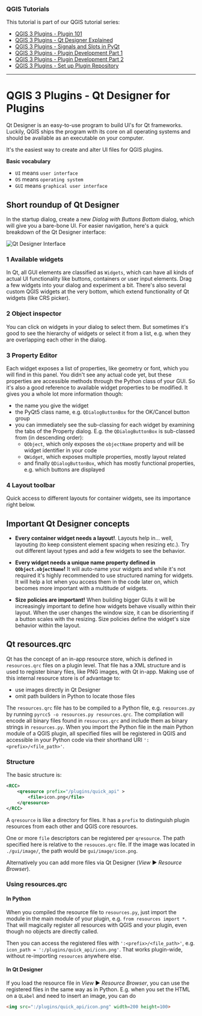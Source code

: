 ### QGIS Tutorials

This tutorial is part of our QGIS tutorial series:

- [QGIS 3 Plugins - Plugin 101](https://gis-ops.com/qgis-3-plugin-tutorial-plugin-development-reference-guide/)
- [QGIS 3 Plugins - Qt Designer Explained](https://gis-ops.com/qgis-3-plugin-tutorial-qt-designer-explained/)
- [QGIS 3 Plugins - Signals and Slots in PyQt](https://gis-ops.com/qgis-3-plugin-tutorial-pyqt-signal-slot-explained/)
- [QGIS 3 Plugins - Plugin Development Part 1](https://gis-ops.com/qgis-3-plugin-tutorial-plugin-development-explained-part-1/)
- [QGIS 3 Plugins - Plugin Development Part 2](https://gis-ops.com/qgis-3-plugin-tutorial-plugin-development-explained-part-2/)
- [QGIS 3 Plugins - Set up Plugin Repository](https://gis-ops.com/qgis-3-plugin-tutorial-set-up-a-plugin-repository-explained/)

---

# QGIS 3 Plugins - Qt Designer for Plugins

Qt Designer is an easy-to-use program to build UI's for Qt frameworks. Luckily, QGIS ships the program with its core on all operating systems and should be available as an executable on your computer.

It's the easiest way to create and alter UI files for QGIS plugins.

**Basic vocabulary**

-   `UI` means `user interface`
-   `OS` means `operating system`
-   `GUI` means `graphical user interface`

## Short roundup of Qt Designer

In the startup dialog, create a new *Dialog with Buttons Bottom* dialog, which will give you a bare-bone UI. For easier navigation, here's a quick breakdown of the Qt Designer interface:

![Qt Designer Interface](https://github.com/gis-ops/tutorials/raw/master/qgis/static/img/qt_designer_img1.png)

### 1 Available widgets

In Qt, all GUI elements are classified as `Widgets`, which can have all kinds of actual UI functionality like buttons, containers or user input elements. Drag a few widgets into your dialog and experiment a bit. There's also several custom QGIS widgets at the very bottom, which extend functionality of Qt widgets (like CRS picker).

### 2 Object inspector

You can click on widgets in your dialog to select them. But sometimes it's good to see the hierarchy of widgets or select it from a list, e.g. when they are overlapping each other in the dialog.

### 3 Property Editor

Each widget exposes a list of properties, like geometry or font, which you will find in this panel. You didn't see any actual code yet, but these properties are accessible methods through the Python class of your GUI. So it's also a good reference to available widget properties to be modified. It gives you a whole lot more information though:
- the name you give the widget
- the PyQt5 class name, e.g. `QDialogButtonBox` for the OK/Cancel button group
- you can immediately see the sub-classing for each widget by examining the tabs of the Property dialog. E.g. the `QDialogButtonBox` is sub-classed from (in descending order):
	- `QObject`, which only exposes the `objectName` property and will be widget identifier in your code
	- `QWidget`, which exposes multiple properties, mostly layout related
	- and finally `QDialogButtonBox`, which has mostly functional properties, e.g. which buttons are displayed

### 4 Layout toolbar

Quick access to different layouts for container widgets, see its importance right below.

## Important Qt Designer concepts

- **Every container widget needs a layout!**. Layouts help in... well, layouting (to keep consistent element spacing when resizing etc.). Try out different layout types and add a few widgets to see the behavior.

- **Every widget needs a unique name property defined in `QObject.objectName`!** It will auto-name your widgets and while it's not required it's highly recommended to use structured naming for widgets. It will help a lot when you access them in the code later on, which becomes more important with a multitude of widgets.

- **Size policies are important!** When building bigger GUIs it will be increasingly important to define how widgets behave visually within their layout. When the user changes the window size, it can be disorienting if a button scales with the resizing. Size policies define the widget's size behavior within the layout.

## Qt resources.qrc

Qt has the concept of an in-app resource store, which is defined in `resources.qrc` files on a plugin level. That file has a XML structure and is used to register binary files, like PNG images, with Qt in-app. Making use of this internal resource store is of advantage to:

- use images directly in Qt Designer
- omit path builders in Python to locate those files

The `resources.qrc` file has to be compiled to a Python file, e.g. `resources.py` by running `pyrcc5 -o resources.py resources.qrc`. The compilation will encode all binary files found in `resources.qrc` and include them as binary strings in `resources.py`. When you import the Python file in the main Python module of a QGIS plugin, all specified files will be registered in QGIS and accessible in your Python code via their shorthand URI `':<prefix>/<file_path>'`.

### Structure

The basic structure is:

```xml
<RCC>
    <qresource prefix="/plugins/quick_api" >
        <file>icon.png</file>
    </qresource>
</RCC>
```

A `qresource` is like a directory for files. It has a `prefix` to distinguish plugin resources from each other and QGIS core resources.

One or more `file` descriptors can be registered per `qresource`. The path specified here is relative to the `resouces.qrc` file. If the image was located in `./gui/image/`, the path would be `gui/image/icon.png`.

Alternatively you can add more files via Qt Designer (*View* ► *Resource Browser*).

### Using resources.qrc

#### In Python

When you compiled the resource file to `resources.py`, just import the module in the main module of your plugin, e.g. `from resources import *`. That will magically register all resources with QGIS and your plugin, even though no objects are directly called.

Then you can access the registered files with `':<prefix>/<file_path>'`, e.g. `icon_path = ':/plugins/quick_api/icon.png'`. That works plugin-wide, without re-importing `resources` anywhere else.

#### In Qt Designer

If you load the resource file in *View* ► *Resource Browser*, you can use the registered files in the same way as in Python. E.g. when you set the HTML on a `QLabel` and need to insert an image, you can do

```html
<img src=":/plugins/quick_api/icon.png" width=200 height=100>
```
